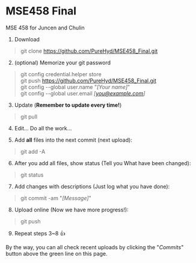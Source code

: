 # MSE458 Final
MSE 458 for Juncen and Chulin

1. Download
> git clone https://github.com/PureHyd/MSE458_Final.git

2. (optional) Memorize your git password
> git config credential.helper store\
> git push https://github.com/PureHyd/MSE458_Final.git \
> git config --global user.name "*[Your name]*"\
> git config --global user.email *[you@example.com]*


3. Update (**Remember to update every time!**)
> git pull

4. Edit... Do all the work...

5. Add **all** files into the next commit (next upload):
> git add -A

6. After you add all files, show status (Tell you What have been changed):
> git status

7. Add changes with descriptions (Just log what you have done):
> git commit -am "*[Message]*"

8. Upload online (Now we have more progress!):
> git push



9. Repeat steps 3~8 :+1:


By the way, you can all check recent uploads by clicking the "_Commits_" button above the green line on this page.
